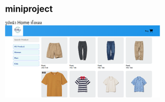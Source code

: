 # miniproject
รูปหน้า Home ทั้งหมด
![รูปที่1](https://github.com/kornkorrakod/miniproject/blob/main/1.png?raw=true"1.png")
